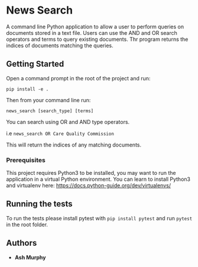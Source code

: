 # News Search
 
A command line Python application to allow a user to perform queries on documents stored in a text file. Users can use the AND and OR search operators and terms to query existing documents. Thr program returns the indices of documents matching the queries.

## Getting Started

Open a command prompt in the root of the project and run:

```pip install -e .```

Then from your command line run:

```news_search [search_type] [terms]```

You can search using OR and AND type operators.

i.e ```news_search OR Care Quality Commission```

This will return the indices of any matching documents.

### Prerequisites

This project requires Python3 to be installed, you may want to run the application in a virtual Python environment. You can learn to install Python3 and virtualenv here:
https://docs.python-guide.org/dev/virtualenvs/

## Running the tests

To run the tests please install pytest with ```pip install pytest``` and run ```pytest``` in the root folder.

## Authors

* **Ash Murphy**